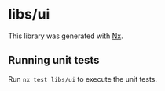 # libs/ui

This library was generated with [Nx](https://nx.dev).

## Running unit tests

Run `nx test libs/ui` to execute the unit tests.
